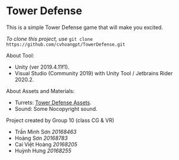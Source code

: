 # Tower Defense
This is a simple Tower Defense game that will make you excited.

*To clone this project, use* `git clone https://github.com/cvhoangpt/TowerDefense.git`

About Tool:
- Unity (ver 2019.4.11f1).
- Visual Studio (Community 2019) with Unity Tool / Jetbrains Rider 2020.2.

About Assets and Materials: 
- Turrets: [Tower Defense Assets](https://devassets.com/assets/tower-defense-assets/).
- Sound: Some Nocopyright sound.

Project created by Group 10 (class CG & VR)
- Trần Minh Sơn *20168463*
- Hoàng Sơn *20168783*
- Cai Việt Hoàng *20168205*
- Huỳnh Hưng *20168255*